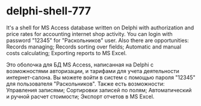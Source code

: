 # delphi-shell-777
It's a shell for MS Access database written on Delphi with authorization and price rates for accounting internet shop activity.
You can login with password "12345" for "Раскольников" user.
Also there are opportunities:
Records managing;
Records sorting over fields;
Automatic and manual costs calculating;
Exporting reports to MS Excel.

Это оболочка для БД MS Access, написанная на Delphi с возможностями авторизации, и тарифами для учета деятельности интернет-салона.
Вы можете войти в систем с помощью пароля "12345" для пользователя "Раскольников".
Также есть возможности:
Управления записями;
Сортировки записей по полям;
Автоматический и ручной расчет стоимости;
Экспорт отчетов в MS Excel.

